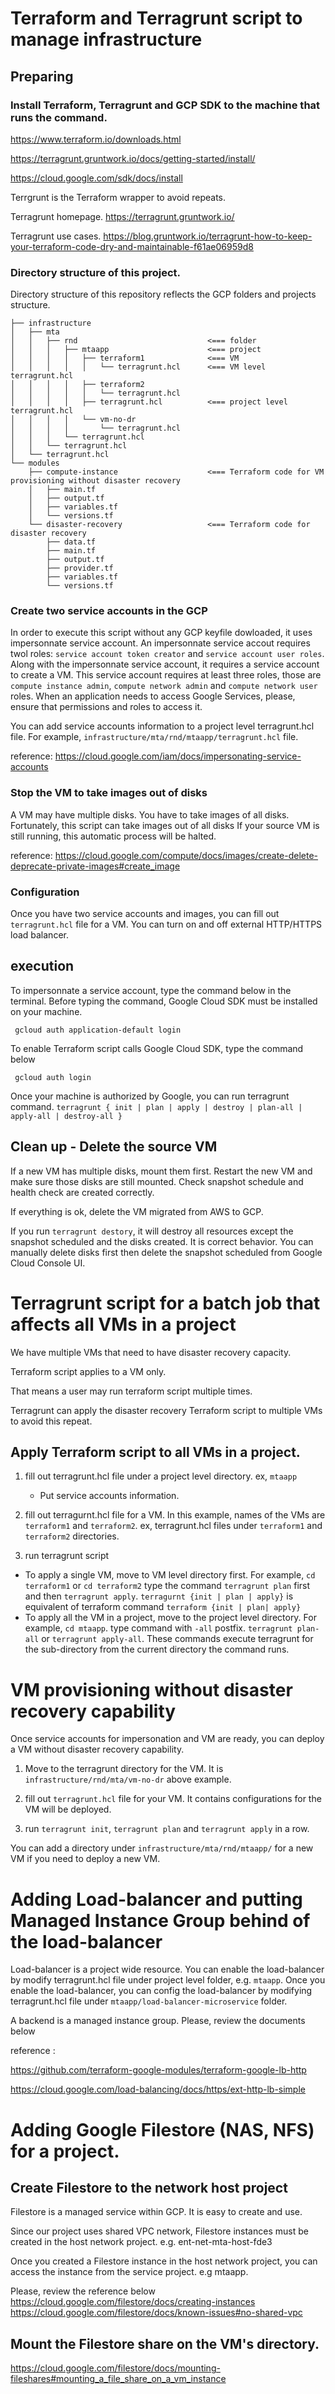 # Terraform and Terragrunt script to manage infrastructure 

## Preparing
### Install Terraform, Terragrunt and GCP SDK to the machine that runs the command.

https://www.terraform.io/downloads.html

https://terragrunt.gruntwork.io/docs/getting-started/install/

https://cloud.google.com/sdk/docs/install

Terrgrunt is the Terraform wrapper to avoid repeats.

Terragrunt homepage. https://terragrunt.gruntwork.io/

Terragrunt use cases. https://blog.gruntwork.io/terragrunt-how-to-keep-your-terraform-code-dry-and-maintainable-f61ae06959d8

### Directory structure of this project.
Directory structure of this repository reflects the GCP folders and projects structure.
``` 
├── infrastructure
│   ├── mta
│   │   ├── rnd                             <=== folder 
│   │   │   ├── mtaapp                      <=== project 
│   │   │   │   ├── terraform1              <=== VM 
│   │   │   │   │   └── terragrunt.hcl      <=== VM level terragrunt.hcl
│   │   │   │   ├── terraform2
│   │   │   │   │   └── terragrunt.hcl
│   │   │   │   ├── terragrunt.hcl          <=== project level terragrunt.hcl
│   │   │   │   └── vm-no-dr
│   │   │   │       └── terragrunt.hcl
│   │   │   └── terragrunt.hcl
│   │   └── terragrunt.hcl
│   └── terragrunt.hcl
└── modules
    ├── compute-instance                    <=== Terraform code for VM provisioning without disaster recovery
    │   ├── main.tf
    │   ├── output.tf
    │   ├── variables.tf
    │   └── versions.tf
    └── disaster-recovery                   <=== Terraform code for disaster recovery
        ├── data.tf
        ├── main.tf
        ├── output.tf
        ├── provider.tf
        ├── variables.tf
        └── versions.tf
```
### Create two service accounts in the GCP
In order to execute this script without any GCP keyfile dowloaded, it uses 
impersonnate service account. 
An impersonnate service accout requires twol roles:
`service account token creator` and `service account user roles`.
Along with the impersonnate service account, it requires a service account to create a VM.
This service account requires at least three roles, those are `compute instance admin`, 
`compute network admin` and `compute network user` roles. When an application needs to access Google Services,
please, ensure that permissions and roles to access it. 

You can add service accounts information to a project level terragrunt.hcl file.
For example, `infrastructure/mta/rnd/mtaapp/terragrunt.hcl` file.

reference: https://cloud.google.com/iam/docs/impersonating-service-accounts

### Stop the VM to take images out of disks 

A VM may have multiple disks. 
You have to take images of all disks.
Fortunately, this script can take images out of all disks
If your source VM is still running, this automatic process will be halted.

reference: https://cloud.google.com/compute/docs/images/create-delete-deprecate-private-images#create_image

### Configuration
Once you have two service accounts and images, you can fill out `terragrunt.hcl` file for a VM.
You can turn on and off external HTTP/HTTPS load balancer. 

## execution
To impersonnate a service account, type the command below in the terminal.
Before typing the command, Google Cloud SDK must be installed on your machine.
``` 
 gcloud auth application-default login 
```

To enable Terraform script calls Google Cloud SDK, type the command below
``` 
 gcloud auth login
```

Once your machine is authorized by Google, you can run terragrunt command.
`terragrunt { init | plan | apply | destroy | plan-all | apply-all | destroy-all }`

## Clean up - Delete the source VM
If a new VM has multiple disks, mount them first.
Restart the new VM and make sure those disks are still mounted.
Check snapshot schedule and health check are created correctly.

If everything is ok, delete the VM migrated from AWS to GCP.

If you run `terragrunt destory`, it will destroy all resources except the snapshot scheduled and the disks created.
It is correct behavior. You can manually delete disks first then delete the snapshot scheduled from Google Cloud Console UI.

# Terragrunt script for a batch job that affects all VMs in a project

We have multiple VMs that need to have disaster recovery capacity. 

Terraform script applies to a VM only. 

That means a user may run terraform script multiple times. 

Terragrunt can apply the disaster recovery Terraform script to multiple VMs to avoid this repeat.

## Apply Terraform script to all VMs in a project.

1) fill out terragrunt.hcl file under a project level directory. ex, `mtaapp`
   - Put service accounts information.
    
1) fill out terragurnt.hcl file for a VM.
   In this example, names of the VMs are `terraform1` and `terraform2`.
   ex, terragrunt.hcl files under `terraform1` and `terraform2` directories. 

1) run terragrunt script 
- To apply a single VM, move to VM level directory first. For example, `cd terraform1` or `cd terraform2` 
  type the command `terragrunt plan` first and then `terragrunt apply`.
  `terragurnt {init | plan | apply}` is equivalent of terraform command `terraform {init | plan| apply}`
- To apply all the VM in a project, move to the project level directory. For example, `cd mtaapp`.
    type command with `-all` postfix. `terragrunt plan-all` or `terragrunt apply-all`. 
  These commands execute terragrunt for the sub-directory from the current directory the command runs.
  
# VM provisioning without disaster recovery capability

Once service accounts for impersonation and VM are ready, you can deploy a VM without disaster recovery capability.

1) Move to the terragrunt directory for the VM. It is `infrastructure/rnd/mta/vm-no-dr` above example.

2) fill out `terragrunt.hcl` file for your VM. It contains configurations for the VM will be deployed.

3) run `terragrunt init`, `terragrunt plan` and `terragrunt apply` in a row.

You can add a directory under `infrastructure/mta/rnd/mtaapp/` for a new VM if you need to deploy a new VM.

# Adding Load-balancer and putting Managed Instance Group behind of the load-balancer

Load-balancer is a project wide resource. You can enable the load-balancer by modify terragrunt.hcl file under project level folder, e.g. `mtaapp`.
Once you enable the load-balancer, you can config the load-balancer by modifying terragrunt.hcl file under `mtaapp/load-balancer-microservice` folder.

A backend is a managed instance group. Please, review the documents below

reference :

https://github.com/terraform-google-modules/terraform-google-lb-http

https://cloud.google.com/load-balancing/docs/https/ext-http-lb-simple

# Adding Google Filestore (NAS, NFS) for a project.

## Create Filestore to the network host project
Filestore is a managed service within GCP. It is easy to create and use.

Since our project uses shared VPC network, Filestore instances must be created in the host network project.
e.g. ent-net-mta-host-fde3 

Once you created a Filestore instance in the host network project, you can access the instance from the service project.
e.g mtaapp. 

Please, review the reference below
https://cloud.google.com/filestore/docs/creating-instances
https://cloud.google.com/filestore/docs/known-issues#no-shared-vpc

## Mount the Filestore share on the VM's directory.

https://cloud.google.com/filestore/docs/mounting-fileshares#mounting_a_file_share_on_a_vm_instance
